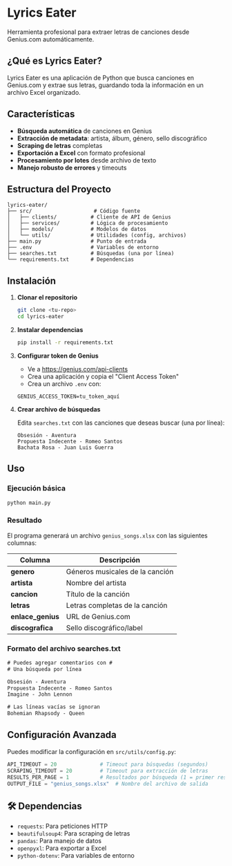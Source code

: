 # Lyrics Eater

Herramienta profesional para extraer letras de canciones desde Genius.com automáticamente.

## ¿Qué es Lyrics Eater?

Lyrics Eater es una aplicación de Python que busca canciones en Genius.com y extrae sus letras, guardando toda la información en un archivo Excel organizado.

## Características

-  **Búsqueda automática** de canciones en Genius
-  **Extracción de metadata**: artista, álbum, género, sello discográfico
-  **Scraping de letras** completas
-  **Exportación a Excel** con formato profesional
-  **Procesamiento por lotes** desde archivo de texto
-  **Manejo robusto de errores** y timeouts

## Estructura del Proyecto

```
lyrics-eater/
├── src/                    # Código fuente
│   ├── clients/           # Cliente de API de Genius
│   ├── services/          # Lógica de procesamiento
│   ├── models/            # Modelos de datos
│   └── utils/             # Utilidades (config, archivos)
├── main.py                # Punto de entrada
├── .env                   # Variables de entorno
├── searches.txt           # Búsquedas (una por línea)
└── requirements.txt       # Dependencias
```

## Instalación

1. **Clonar el repositorio**
   ```bash
   git clone <tu-repo>
   cd lyrics-eater
   ```

2. **Instalar dependencias**
   ```bash
   pip install -r requirements.txt
   ```

3. **Configurar token de Genius**
   - Ve a https://genius.com/api-clients
   - Crea una aplicación y copia el "Client Access Token"
   - Crea un archivo `.env` con:
   ```env
   GENIUS_ACCESS_TOKEN=tu_token_aquí
   ```

4. **Crear archivo de búsquedas**
   
   Edita `searches.txt` con las canciones que deseas buscar (una por línea):
   ```
   Obsesión - Aventura
   Propuesta Indecente - Romeo Santos
   Bachata Rosa - Juan Luis Guerra
   ```

## Uso

### Ejecución básica
```bash
python main.py
```

### Resultado

El programa generará un archivo `genius_songs.xlsx` con las siguientes columnas:

| Columna | Descripción |
|---------|-------------|
| **genero** | Géneros musicales de la canción |
| **artista** | Nombre del artista |
| **cancion** | Título de la canción |
| **letras** | Letras completas de la canción |
| **enlace_genius** | URL de Genius.com |
| **discografica** | Sello discográfico/label |

### Formato del archivo searches.txt

```txt
# Puedes agregar comentarios con #
# Una búsqueda por línea

Obsesión - Aventura
Propuesta Indecente - Romeo Santos
Imagine - John Lennon

# Las líneas vacías se ignoran
Bohemian Rhapsody - Queen
```

## Configuración Avanzada

Puedes modificar la configuración en `src/utils/config.py`:

```python
API_TIMEOUT = 20              # Timeout para búsquedas (segundos)
SCRAPING_TIMEOUT = 20         # Timeout para extracción de letras
RESULTS_PER_PAGE = 1          # Resultados por búsqueda (1 = primer resultado)
OUTPUT_FILE = "genius_songs.xlsx"  # Nombre del archivo de salida
```

## 🛠️ Dependencias

- `requests`: Para peticiones HTTP
- `beautifulsoup4`: Para scraping de letras
- `pandas`: Para manejo de datos
- `openpyxl`: Para exportar a Excel
- `python-dotenv`: Para variables de entorno

